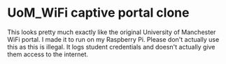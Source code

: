 # UoM_WiFi captive portal clone
This looks pretty much exactly like the original University of Manchester WiFi portal. I made it to run on my Raspberry Pi.
Please don't actually use this as this is illegal.
It logs student credentials and doesn't actually give them access to the internet.
